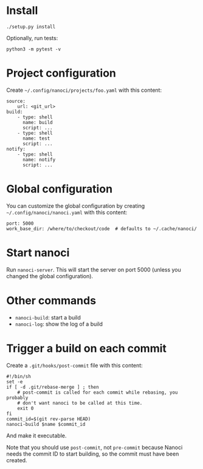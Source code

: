 # Install

    ./setup.py install

Optionally, run tests:

    python3 -m pytest -v

# Project configuration

Create `~/.config/nanoci/projects/foo.yaml` with this content:

    source:
        url: <git_url>
    build:
        - type: shell
          name: build
          script: ...
        - type: shell
          name: test
          script: ...
    notify:
        - type: shell
          name: notify
          script: ...

# Global configuration

You can customize the global configuration by creating
`~/.config/nanoci/nanoci.yaml` with this content:

    port: 5000
    work_base_dir: /where/to/checkout/code  # defaults to ~/.cache/nanoci/


# Start nanoci

Run `nanoci-server`. This will start the server on port 5000 (unless you
changed the global configuration).

# Other commands

- `nanoci-build`: start a build
- `nanoci-log`: show the log of a build

# Trigger a build on each commit

Create a `.git/hooks/post-commit` file with this content:

    #!/bin/sh
    set -e
    if [ -d .git/rebase-merge ] ; then
        # post-commit is called for each commit while rebasing, you probably
        # don't want nanoci to be called at this time.
        exit 0
    fi
    commit_id=$(git rev-parse HEAD)
    nanoci-build $name $commit_id

And make it executable.

Note that you should use `post-commit`, not `pre-commit` because Nanoci needs
the commit ID to start building, so the commit must have been created.
